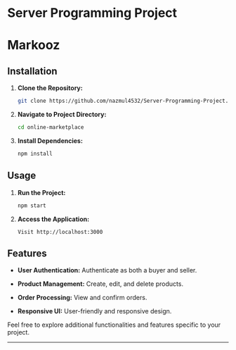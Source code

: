 # Server Programming Project 

# Markooz

## Installation

1. **Clone the Repository:**

    ```bash
    git clone https://github.com/nazmul4532/Server-Programming-Project.git
    ```

2. **Navigate to Project Directory:**

    ```bash
    cd online-marketplace
    ```

3. **Install Dependencies:**

    ```bash
    npm install
    ```

## Usage

1. **Run the Project:**

    ```bash
    npm start
    ```

2. **Access the Application:**

    ```
    Visit http://localhost:3000
    ```

## Features

- **User Authentication:** Authenticate as both a buyer and seller.
  
- **Product Management:** Create, edit, and delete products.

- **Order Processing:** View and confirm orders.

- **Responsive UI:** User-friendly and responsive design.

Feel free to explore additional functionalities and features specific to your project.

---
